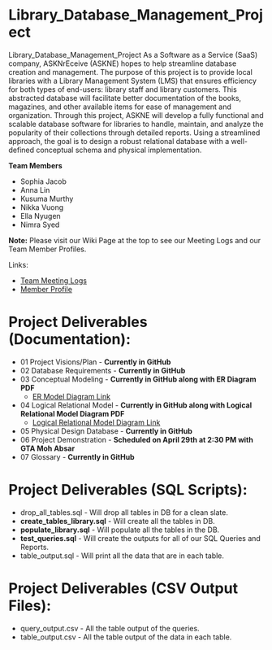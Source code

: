 # Library_Database_Management_Project
Library_Database_Management_Project
As a Software as a Service (SaaS) company, ASKNrEceive (ASKNE) hopes to help streamline database creation and management. The purpose of this project is to provide local libraries with a Library Management System (LMS) that ensures efficiency for both types of end-users: library staff and library customers. This abstracted database will facilitate better documentation of the books, magazines, and other available items for ease of management and organization.
Through this project, ASKNE will develop a fully functional and scalable database software for libraries to handle, maintain, and analyze the popularity of their collections through detailed reports. Using a streamlined approach, the goal is to design a robust relational database with a well-defined conceptual schema and physical implementation.

**Team Members**
- Sophia Jacob
- Anna Lin
- Kusuma Murthy
- Nikka Vuong
- Ella Nyugen
- Nimra Syed

**Note:** Please visit our Wiki Page at the top to see our Meeting Logs and our Team Member Profiles.

Links:
- [Team Meeting Logs](https://github.com/KusumaMurthy109/Library_Database_Management_Project/wiki/Team-Meeting-Logs)
- [Member Profile](https://github.com/KusumaMurthy109/Library_Database_Management_Project/wiki/Team-Profiles)

# Project Deliverables (Documentation):
- 01 Project Visions/Plan - **Currently in GitHub**
- 02 Database Requirements - **Currently in GitHub**
- 03  Conceptual Modeling - **Currently in GitHub along with ER Diagram PDF**
  - [ER Model Diagram Link](https://viewer.diagrams.net/?tags=%7B%7D&lightbox=1&highlight=0000ff&edit=_blank&layers=1&nav=1&title=ER%20Diagram&dark=0#Uhttps%3A%2F%2Fdrive.google.com%2Fuc%3Fid%3D1_KGkKMW-fyRr9aN6N-gbbnwTqDtz724K%26export%3Ddownload#%7B%22pageId%22%3A%22k7eG-Vjl01qzv2KogiVF%22%7D)
- 04 Logical Relational Model - **Currently in GitHub along with Logical Relational Model Diagram PDF**
  - [Logical Relational Model Diagram Link](https://viewer.diagrams.net/?tags=%7B%7D&lightbox=1&highlight=0000ff&edit=_blank&layers=1&nav=1&title=Relational%20Schema%20Diagram&dark=0#Uhttps%3A%2F%2Fdrive.google.com%2Fuc%3Fid%3D1HizW8P6hBaWhd9nTs-7Okx-FbY9aNjA3%26export%3Ddownload#%7B%22pageId%22%3A%22k7eG-Vjl01qzv2KogiVF%22%7D)
- 05 Physical Design Database - **Currently in GitHub**
- 06 Project Demonstration - **Scheduled on April 29th at 2:30 PM with GTA Moh Absar**
- 07 Glossary - **Currently in GitHub**
# Project Deliverables (SQL Scripts):
- drop_all_tables.sql - Will drop all tables in DB for a clean slate.
- **create_tables_library.sql** - Will create all the tables in DB.
- **populate_library.sql** - Will populate all the tables in the DB.
- **test_queries.sql** - Will create the outputs for all of our SQL Queries and Reports.
- table_output.sql - Will print all the data that are in each table.
# Project Deliverables (CSV Output Files):
- query_output.csv - All the table output of the queries.
- table_output.csv - All the table output of the data in each table.

